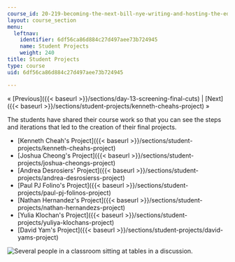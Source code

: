 ```yaml
---
course_id: 20-219-becoming-the-next-bill-nye-writing-and-hosting-the-educational-show-january-iap-2015
layout: course_section
menu:
  leftnav:
    identifier: 6df56ca86d884c27d497aee73b724945
    name: Student Projects
    weight: 240
title: Student Projects
type: course
uid: 6df56ca86d884c27d497aee73b724945

---
```


« [Previous]({{< baseurl >}}/sections/day-13-screening-final-cuts) | [Next]({{< baseurl >}}/sections/student-projects/kenneth-cheahs-project) »

The students have shared their course work so that you can see the steps and iterations that led to the creation of their final projects.

*   [Kenneth Cheah's Project]({{< baseurl >}}/sections/student-projects/kenneth-cheahs-project)
*   [Joshua Cheong's Project]({{< baseurl >}}/sections/student-projects/joshua-cheongs-project)
*   [Andrea Desrosiers' Project]({{< baseurl >}}/sections/student-projects/andrea-desrosierss-project)
*   [Paul PJ Folino's Project]({{< baseurl >}}/sections/student-projects/paul-pj-folinos-project)
*   [Nathan Hernandez's Project]({{< baseurl >}}/sections/student-projects/nathan-hernandezs-project)
*   [Yulia Klochan's Project]({{< baseurl >}}/sections/student-projects/yuliya-klochans-project)
*   [David Yam's Project]({{< baseurl >}}/sections/student-projects/david-yams-project)

![Several people in a classroom sitting at tables in a discussion.](/coursemedia/20-219-becoming-the-next-bill-nye-writing-and-hosting-the-educational-show-january-iap-2015/82977c425495d6b55f55ce43414c690a_class.jpg)